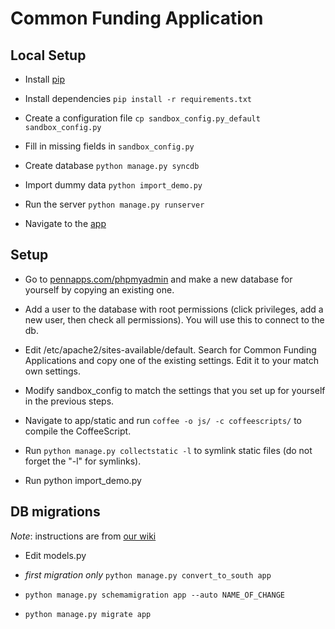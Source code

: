 Common Funding Application
=============================

## Local Setup
* Install [pip](http://www.pip-installer.org/en/latest/installing.html)

* Install dependencies
`pip install -r requirements.txt`

* Create a configuration file
`cp sandbox_config.py_default sandbox_config.py`

* Fill in missing fields in `sandbox_config.py`

* Create database
`python manage.py syncdb`

* Import dummy data
`python import_demo.py`

* Run the server
`python manage.py runserver`

* Navigate to the [app](http://localhost:8000/)

## Setup

* Go to [pennapps.com/phpmyadmin](http://pennapps.com/phpmyadmin) and make a new database for yourself by copying an existing one.

* Add a user to the database with root permissions (click privileges, add a new user, then check all permissions). You will use this to connect to the db.

* Edit /etc/apache2/sites-available/default. Search for Common Funding Applications and copy one of the existing settings. Edit it to your match own settings.

* Modify sandbox_config to match the settings that you set up for yourself in the previous steps.

* Navigate to app/static and run `coffee -o js/ -c coffeescripts/` to compile the CoffeeScript.

* Run `python manage.py collectstatic -l` to symlink static files (do not forget the "-l" for symlinks).

* Run python import_demo.py

## DB migrations

_Note_: instructions are from [our wiki](https://github.com/pennappslabs/wiki/wiki/Setting-Up-South)

* Edit models.py

* _first migration only_ `python manage.py convert_to_south app`

* `python manage.py schemamigration app --auto NAME_OF_CHANGE`

* `python manage.py migrate app`
